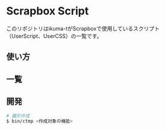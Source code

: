 # Scrapbox Script

このリポジトリはikuma-tがScrapboxで使用しているスクリプト（UserScript、UserCSS）の一覧です。

## 使い方

## 一覧

## 開発

```bash
# 雛形作成
$ bin/ctmp <作成対象の機能>
```
